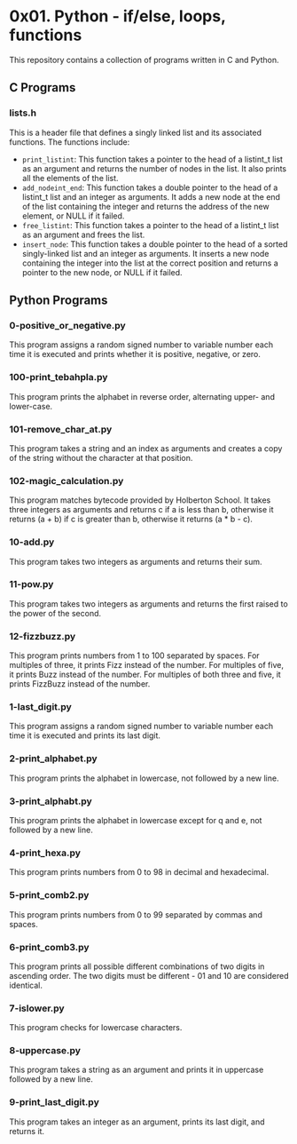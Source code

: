 # 0x01. Python - if/else, loops, functions

This repository contains a collection of programs written in C and Python.

## C Programs

### lists.h
This is a header file that defines a singly linked list and its associated functions. The functions include:
- `print_listint`: This function takes a pointer to the head of a listint_t list as an argument and returns the number of nodes in the list. It also prints all the elements of the list.
- `add_nodeint_end`: This function takes a double pointer to the head of a listint_t list and an integer as arguments. It adds a new node at the end of the list containing the integer and returns the address of the new element, or NULL if it failed.
- `free_listint`: This function takes a pointer to the head of a listint_t list as an argument and frees the list.
- `insert_node`: This function takes a double pointer to the head of a sorted singly-linked list and an integer as arguments. It inserts a new node containing the integer into the list at the correct position and returns a pointer to the new node, or NULL if it failed.

## Python Programs

### 0-positive_or_negative.py
This program assigns a random signed number to variable number each time it is executed and prints whether it is positive, negative, or zero.

### 100-print_tebahpla.py
This program prints the alphabet in reverse order, alternating upper- and lower-case.

### 101-remove_char_at.py
This program takes a string and an index as arguments and creates a copy of the string without the character at that position.

### 102-magic_calculation.py
This program matches bytecode provided by Holberton School. It takes three integers as arguments and returns c if a is less than b, otherwise it returns (a + b) if c is greater than b, otherwise it returns (a * b - c).

### 10-add.py
This program takes two integers as arguments and returns their sum.

### 11-pow.py
This program takes two integers as arguments and returns the first raised to the power of the second.

### 12-fizzbuzz.py
This program prints numbers from 1 to 100 separated by spaces. For multiples of three, it prints Fizz instead of the number. For multiples of five, it prints Buzz instead of the number. For multiples of both three and five, it prints FizzBuzz instead of the number.

### 1-last_digit.py
This program assigns a random signed number to variable number each time it is executed and prints its last digit.

### 2-print_alphabet.py
This program prints the alphabet in lowercase, not followed by a new line.

### 3-print_alphabt.py
This program prints the alphabet in lowercase except for q and e, not followed by a new line.

### 4-print_hexa.py
This program prints numbers from 0 to 98 in decimal and hexadecimal.

### 5-print_comb2.py
This program prints numbers from 0 to 99 separated by commas and spaces.

### 6-print_comb3.py
This program prints all possible different combinations of two digits in ascending order. The two digits must be different - 01 and 10 are considered identical.

### 7-islower.py
This program checks for lowercase characters.

### 8-uppercase.py
This program takes a string as an argument and prints it in uppercase followed by a new line.

### 9-print_last_digit.py
This program takes an integer as an argument, prints its last digit, and returns it.

